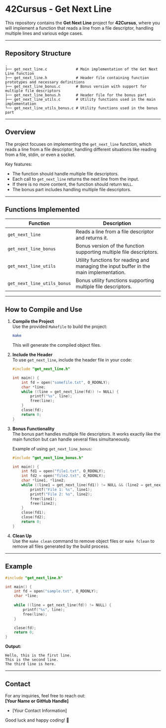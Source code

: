 # 42Cursus - Get Next Line

This repository contains the **Get Next Line** project for **42Cursus**, where you will implement a function that reads a line from a file descriptor, handling multiple lines and various edge cases.

---

## Repository Structure

```plaintext
.
├── get_next_line.c             # Main implementation of the Get Next Line function
├── get_next_line.h             # Header file containing function prototypes and necessary definitions
├── get_next_line_bonus.c       # Bonus version with support for multiple file descriptors
├── get_next_line_bonus.h       # Header file for the bonus part
├── get_next_line_utils.c       # Utility functions used in the main implementation
└── get_next_line_utils_bonus.c # Utility functions used in the bonus part
```

---

## Overview

The project focuses on implementing the `get_next_line` function, which reads a line from a file descriptor, handling different situations like reading from a file, stdin, or even a socket. 

Key features:
- The function should handle multiple file descriptors.
- Each call to `get_next_line` returns the next line from the input.
- If there is no more content, the function should return `NULL`.
- The bonus part includes handling multiple file descriptors.

---

## Functions Implemented

| **Function**              | **Description**                                      |
|---------------------------|------------------------------------------------------|
| `get_next_line`           | Reads a line from a file descriptor and returns it.  |
| `get_next_line_bonus`     | Bonus version of the function supporting multiple file descriptors. |
| `get_next_line_utils`     | Utility functions for reading and managing the input buffer in the main implementation. |
| `get_next_line_utils_bonus` | Bonus utility functions supporting multiple file descriptors. |

---

## How to Compile and Use

1. **Compile the Project**  
   Use the provided `Makefile` to build the project:  
   ```bash
   make
   ```
   This will generate the compiled object files.

2. **Include the Header**  
   To use `get_next_line`, include the header file in your code:
   ```c
   #include "get_next_line.h"

   int main() {
       int fd = open("somefile.txt", O_RDONLY);
       char *line;
       while ((line = get_next_line(fd)) != NULL) {
           printf("%s", line);
           free(line);
       }
       close(fd);
       return 0;
   }
   ```

3. **Bonus Functionality**  
   The bonus part handles multiple file descriptors. It works exactly like the main function but can handle several files simultaneously.

   Example of using `get_next_line_bonus`:
   ```c
   #include "get_next_line_bonus.h"

   int main() {
       int fd1 = open("file1.txt", O_RDONLY);
       int fd2 = open("file2.txt", O_RDONLY);
       char *line1, *line2;
       while ((line1 = get_next_line(fd1)) != NULL && (line2 = get_next_line(fd2)) != NULL) {
           printf("File 1: %s", line1);
           printf("File 2: %s", line2);
           free(line1);
           free(line2);
       }
       close(fd1);
       close(fd2);
       return 0;
   }
   ```

4. **Clean Up**  
   Use the `make clean` command to remove object files or `make fclean` to remove all files generated by the build process.

---

## Example

```c
#include "get_next_line.h"

int main() {
    int fd = open("sample.txt", O_RDONLY);
    char *line;
    
    while ((line = get_next_line(fd)) != NULL) {
        printf("%s", line);
        free(line);
    }

    close(fd);
    return 0;
}
```

**Output:**
```
Hello, this is the first line.
This is the second line.
The third line is here.
```

---

## Contact

For any inquiries, feel free to reach out:  
**[Your Name or GitHub Handle]**  
- [Your Contact Information]  

Good luck and happy coding! 🎉